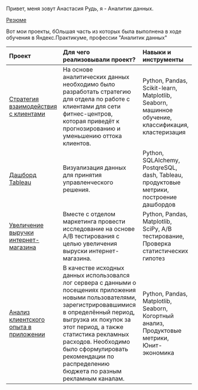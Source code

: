 Привет, меня зовут Анастасия Рудь, я - Аналитик данных. 

[Резюме](https://hh.ru/resume/b811475cff02ca24190039ed1f5a6536633966)

Вот мои проекты, бОльшая часть из которых была выполнена в ходе обучения в Яндекс.Практикуме, профессии "Аналитик данных"   
 

| Проект | Для чего реализовывали проект? | Навыки и инструменты |
| :-------------------- | :--------------------- |:---------------------------|
| [Cтратегия взаимодействия с клиентами](https://github.com/AnastasiyaVRd/Portfolio-RU/tree/main/Customer%20Engagement%20Strategy) | На основе аналитических данных необходимо было разработать стратегию для отдела по работе с клиентами для сети фитнес-центров, которая приведёт к прогнозированию и уменьшению оттока клиентов. | Python, Pandas, Scikit-learn, Matplotlib, Seaborn, машинное обучение, классификация, кластеризация |
| [Дашборд Tableau](https://github.com/AnastasiyaVRd/Portfolio-RU/tree/main/Tableau%20Dashbord) | Визуализация данных для принятия управленческого решения. | Python, SQLAlchemy, PostqreSQL, dash, Tableau, продуктовые метрики, построение дашбордов |
| [Увеличение выручки интернет-магазина](https://github.com/AnastasiyaVRd/Portfolio-RU/tree/main/A%20B%20Tests) | Вместе с отделом маркетинга провести исследование на основе A/B тестирования с целью увеличения выруски интернет-магазина. | Python, Pandas, Matplotlib, SciPy, A/B тестирование, Проверка статистических гипотез |
| [Анализ клиентского опыта в приложении](https://github.com/AnastasiyaVRd/Portfolio-RU/tree/main/Channels%20for%20attracting%20users) | В качестве исходных данных использовался лог сервера с данными о посещениях приложения новыми пользователями, зарегистрировавшимися в определённый период, выгрузка их покупок за этот период, а также статистика рекламных расходов. Необходимо было сформулировать рекомендации по распределению бюджета по разным рекламным каналам. | Python, Pandas, Matplotlib, Seaborn, Когортный анализ, Продуктовые метрики, Юнит-экономика |
